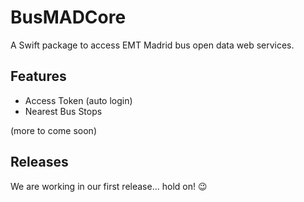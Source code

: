# BusMADCore

A Swift package to access EMT Madrid bus open data web services.

## Features

- Access Token (auto login)
- Nearest Bus Stops

(more to come soon)

## Releases

We are working in our first release... hold on! 😉
